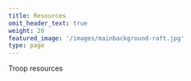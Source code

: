```yaml
---
title: Resources
omit_header_text: true
weight: 20
featured_image: '/images/mainbackground-raft.jpg'
type: page
---
```


Troop resources